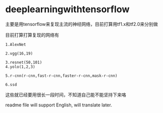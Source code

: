 # deeplearningwithtensorflow


主要是用tensorflow来复现主流的神经网络，目前打算用tf1.x和tf2.0来分别做

目前打算打算复现的网络有

    1.AlexNet
    
    2.vgg(16,19)
    
    3.resnet(50,101)
    4.yolo(1,2,3)
    
    5.r-cnn(r-cnn,fast-r-cnn,faster-r-cnn,mask-r-cnn)
    
    6.ssd
这些就已经要用很长一段时间，不知道自己能不能坚持下来咯


readme file will support English, will translate later.
